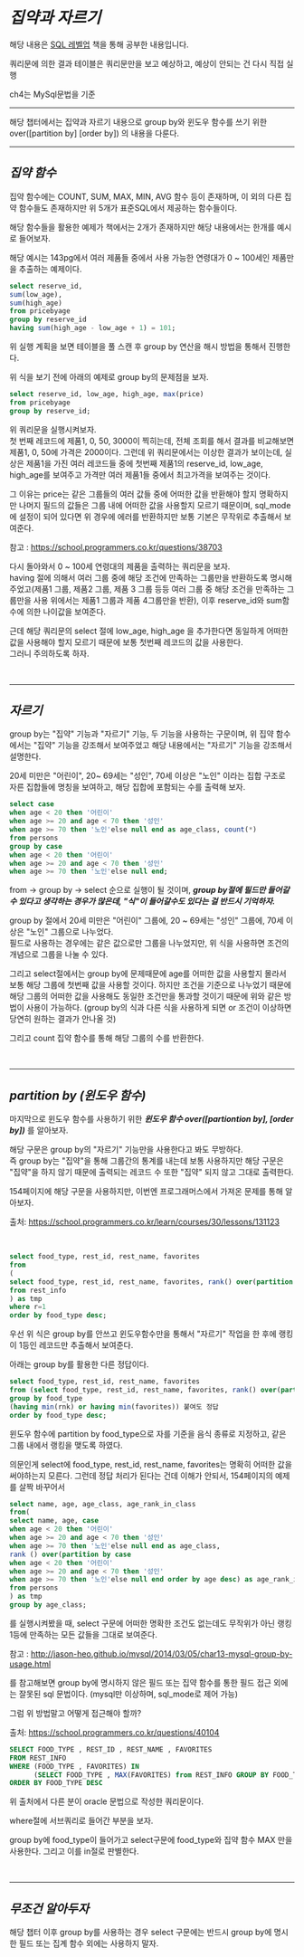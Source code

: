 # **_집약과 자르기_**

해당 내용은 [SQL 레벨업](http://www.yes24.com/Product/Goods/24089836) 책을 통해 공부한 내용입니다.

쿼리문에 의한 결과 테이블은 쿼리문만을 보고 예상하고, 예상이 안되는 건 다시 직접 실행

ch4는 MySql문법을 기준

---

해당 챕터에서는 집약과 자르기 내용으로 group by와 윈도우 함수를 쓰기 위한 over([partition by] [order by]) 의 내용을 다룬다.

---

## **_집약 함수_**

집약 함수에는 COUNT, SUM, MAX, MIN, AVG 함수 등이 존재하며, 이 외의 다른 집약 함수들도 존재하지만 위 5개가 표준SQL에서 제공하는 함수들이다.

해당 함수들을 활용한 예제가 책에서는 2개가 존재하지만 해당 내용에서는 한개를 예시로 들어보자.

해당 예시는 143pg에서 여러 제품들 중에서 사용 가능한 연령대가 0 ~ 100세인 제품만을 추출하는 예제이다.

```sql
select reserve_id,
sum(low_age),
sum(high_age)
from pricebyage
group by reserve_id
having sum(high_age - low_age + 1) = 101;
```

위 실행 계획을 보면 테이블을 풀 스캔 후 group by 연산을 해시 방법을 통해서 진행한다.

위 식을 보기 전에 아래의 예제로 group by의 문제점을 보자.

```sql
select reserve_id, low_age, high_age, max(price)
from pricebyage
group by reserve_id;
```

위 쿼리문을 실행시켜보자.  
첫 번째 레코드에 제품1, 0, 50, 3000이 찍히는데, 전체 조회를 해서 결과를 비교해보면 제품1, 0, 50에 가격은 2000이다. 그런데 위 쿼리문에서는 이상한 결과가 보이는데, 실상은 제품1을 가진 여러 레코드들 중에 첫번째 제품1의 reserve_id, low_age, high_age를 보여주고 가격만 여러 제품1들 중에서 최고가격을 보여주는 것이다.

그 이유는 price는 같은 그룹들의 여러 값들 중에 어떠한 값을 반환해야 할지 명확하지만 나머지 필드의 값들은 그룹 내에 어떠한 값을 사용할지 모르기 때문이며, sql_mode에 설정이 되어 있다면 위 경우에 에러를 반환하지만 보통 기본은 무작위로 추출해서 보여준다.

참고 : https://school.programmers.co.kr/questions/38703

다시 돌아와서 0 ~ 100세 연령대의 제품을 출력하는 쿼리문을 보자.  
having 절에 의해서 여러 그룹 중에 해당 조건에 만족하는 그룹만을 반환하도록 명시해 주었고(제품1 그룹, 제품2 그룹, 제품 3 그룹 등등 여러 그룹 중 해당 조건을 만족하는 그룹만을 사용 위에서는 제품1 그룹과 제품 4그룹만을 반환), 이후 reserve_id와 sum함수에 의한 나이값을 보여준다.

근데 해당 쿼리문의 select 절에 low_age, high_age 을 추가한다면 동일하게 어떠한 값을 사용해야 할지 모르기 때문에 보통 첫번째 레코드의 값을 사용한다.  
그러니 주의하도록 하자.

</br>

---

## **_자르기_**

group by는 "집약" 기능과 "자르기" 기능, 두 기능을 사용하는 구문이며, 위 집약 함수에서는 "집약" 기능을 강조해서 보여주었고 해당 내용에서는 "자르기" 기능을 강조해서 설명한다.

20세 미만은 "어린이", 20~ 69세는 "성인", 70세 이상은 "노인" 이라는 집합 구조로 자른 집합들에 명칭을 보여하고, 해당 집합에 포함되는 수를 출력해 보자.

```sql
select case
when age < 20 then '어린이'
when age >= 20 and age < 70 then '성인'
when age >= 70 then '노인'else null end as age_class, count(*)
from persons
group by case
when age < 20 then '어린이'
when age >= 20 and age < 70 then '성인'
when age >= 70 then '노인'else null end;
```

from -> group by -> select 순으로 실행이 될 것이며, **_group by절에 필드만 들어갈 수 있다고 생각하는 경우가 많은데, "식"이 들어갈수도 있다는 걸 반드시 기억하자._**

group by 절에서 20세 미만은 "어린이" 그룹에, 20 ~ 69세는 "성인" 그룹에, 70세 이상은 "노인" 그룹으로 나누었다.  
필드로 사용하는 경우에는 같은 값으로만 그룹을 나누었지만, 위 식을 사용하면 조건의 개념으로 그룹을 나눌 수 있다.

그리고 select절에서는 group by에 문제때문에 age를 어떠한 값을 사용할지 몰라서 보통 해당 그룹에 첫번째 값을 사용할 것이다. 하지만 조건을 기준으로 나누었기 때문에 해당 그룹의 어떠한 값을 사용해도 동일한 조건만을 통과할 것이기 때문에 위와 같은 방법이 사용이 가능하다. (group by의 식과 다른 식을 사용하게 되면 or 조건이 이상하면 당연히 원하는 결과가 안나올 것)

그리고 count 집약 함수를 통해 해당 그룹의 수를 반환한다.

</br>

---

## **_partition by (윈도우 함수)_**

마지막으로 윈도우 함수를 사용하기 위한 **_윈도우 함수 over([partiontion by], [order by])_** 를 알아보자.

해당 구문은 group by의 "자르기" 기능만을 사용한다고 봐도 무방하다.  
즉 group by는 "집약"을 통해 그룹간의 통계를 내는데 보통 사용하지만 해당 구문은 "집약"을 하지 않기 때문에 출력되는 레코드 수 또한 "집약" 되지 않고 그대로 출력한다.

154페이지에 해당 구문을 사용하지만, 이번엔 프로그래머스에서 가져온 문제를 통해 알아보자.

출처: https://school.programmers.co.kr/learn/courses/30/lessons/131123

</br>

```sql
select food_type, rest_id, rest_name, favorites
from
(
select food_type, rest_id, rest_name, favorites, rank() over(partition by food_type order by favorites desc) as r
from rest_info
) as tmp
where r=1
order by food_type desc;
```

우선 위 식은 group by를 안쓰고 윈도우함수만을 통해서 "자르기" 작업을 한 후에 랭킹이 1등인 레코드만 추출해서 보여준다.

아래는 group by를 활용한 다른 정답이다.

```sql
select food_type, rest_id, rest_name, favorites
from (select food_type, rest_id, rest_name, favorites, rank() over(partition by food_type order by favorites desc) as rnk from rest_info) as tmp
group by food_type
(having min(rnk) or having min(favorites)) 붙여도 정답
order by food_type desc;
```

윈도우 함수에 partition by food_type으로 자를 기준을 음식 종류로 지정하고, 같은 그룹 내에서 랭킹을 맺도록 하였다.

의문인게 select에 food_type, rest_id, rest_name, favorites는 명확히 어떠한 값을 써야하는지 모른다. 그런데 정답 처리가 된다는 건데 이해가 안되서, 154페이지의 예제를 살짝 바꾸어서

```sql
select name, age, age_class, age_rank_in_class
from(
select name, age, case
when age < 20 then '어린이'
when age >= 20 and age < 70 then '성인'
when age >= 70 then '노인'else null end as age_class,
rank () over(partition by case
when age < 20 then '어린이'
when age >= 20 and age < 70 then '성인'
when age >= 70 then '노인'else null end order by age desc) as age_rank_in_class
from persons
) as tmp
group by age_class;
```

를 실행시켜봤을 때, select 구문에 어떠한 명확한 조건도 없는데도 무작위가 아닌 랭킹1등에 만족하는 모든 값들을 그대로 보여준다.

참고 : http://jason-heo.github.io/mysql/2014/03/05/char13-mysql-group-by-usage.html

를 참고해보면 group by에 명시하지 않은 필드 또는 집약 함수를 통한 필드 접근 외에는 잘못된 sql 문법이다. (mysql만 이상하며, sql_mode로 제어 가능)

그럼 위 방법말고 어떻게 접근해야 할까?

출처: https://school.programmers.co.kr/questions/40104

```sql
SELECT FOOD_TYPE , REST_ID , REST_NAME , FAVORITES
FROM REST_INFO
WHERE (FOOD_TYPE , FAVORITES) IN
      (SELECT FOOD_TYPE , MAX(FAVORITES) from REST_INFO GROUP BY FOOD_TYPE)
ORDER BY FOOD_TYPE DESC
```

위 출처에서 다른 분이 oracle 문법으로 작성한 쿼리문이다.

where절에 서브쿼리로 들어간 부분을 보자.

group by에 food_type이 들어가고 select구문에 food_type와 집약 함수 MAX 만을 사용한다. 그리고 이를 in절로 판별한다.

</br>

---

## **_무조건 알아두자_**

해당 챕터 이후 group by를 사용하는 경우 select 구문에는 반드시 group by에 명시한 필드 또는 집계 함수 외에는 사용하지 말자.
